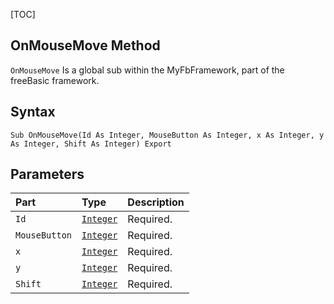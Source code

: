 [TOC]
## OnMouseMove Method

`OnMouseMove` Is a global sub within the MyFbFramework, part of the freeBasic framework.
## Syntax

```freeBasic
Sub OnMouseMove(Id As Integer, MouseButton As Integer, x As Integer, y As Integer, Shift As Integer) Export
```

## Parameters

|Part|Type|Description|
| :------------ | :------------ | :------------ |
|`Id`|[`Integer`]("https://www.freebasic.net/wiki/KeyPgInteger")|Required.|
|`MouseButton`|[`Integer`]("https://www.freebasic.net/wiki/KeyPgInteger")|Required.|
|`x`|[`Integer`]("https://www.freebasic.net/wiki/KeyPgInteger")|Required.|
|`y`|[`Integer`]("https://www.freebasic.net/wiki/KeyPgInteger")|Required.|
|`Shift`|[`Integer`]("https://www.freebasic.net/wiki/KeyPgInteger")|Required.|
